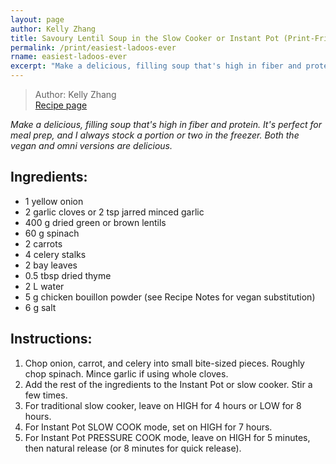 ```yaml
---
layout: page
author: Kelly Zhang
title: Savoury Lentil Soup in the Slow Cooker or Instant Pot (Print-Friendly)
permalink: /print/easiest-ladoos-ever
rname: easiest-ladoos-ever
excerpt: "Make a delicious, filling soup that's high in fiber and protein. It's perfect for meal prep, and I always stock a portion or two in the freezer. Both the vegan and omni versions are delicious."
---
```


> Author: Kelly Zhang  
> [Recipe page](https://kellyzhang.me/food/recipe/{{page.rname}})

*Make a delicious, filling soup that's high in fiber and protein. It's perfect for meal prep, and I always stock a portion or two in the freezer. Both the vegan and omni versions are delicious.*

## Ingredients:

* 1 yellow onion
* 2 garlic cloves or 2 tsp jarred minced garlic
* 400 g dried green or brown lentils
* 60 g spinach
* 2 carrots
* 4 celery stalks
* 2 bay leaves
* 0.5 tbsp dried thyme
* 2 L water
* 5 g chicken bouillon powder (see Recipe Notes for vegan substitution)
* 6 g salt

## Instructions:

1. Chop onion, carrot, and celery into small bite-sized pieces. Roughly chop spinach. Mince garlic if using whole cloves.
1. Add the rest of the ingredients to the Instant Pot or slow cooker. Stir a few times.
1. For traditional slow cooker, leave on HIGH for 4 hours or LOW for 8 hours.
1. For Instant Pot SLOW COOK mode, set on HIGH for 7 hours.
1. For Instant Pot PRESSURE COOK mode, leave on HIGH for 5 minutes, then natural release (or 8 minutes for quick release).
